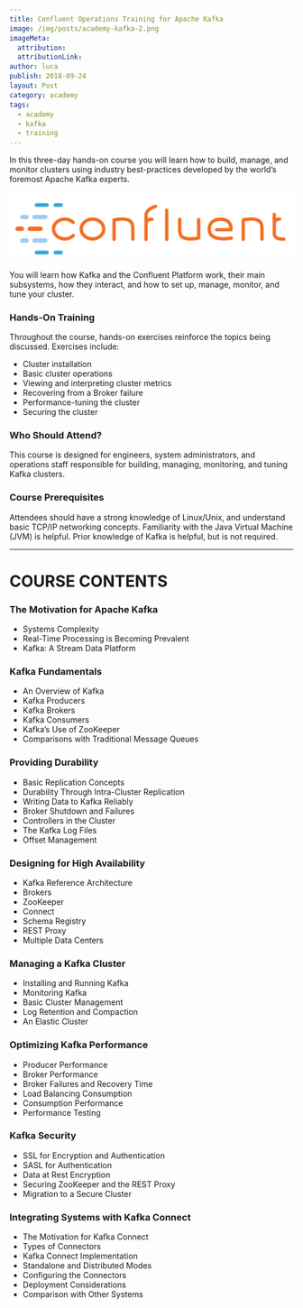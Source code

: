 ```yaml
---
title: Confluent Operations Training for Apache Kafka
image: /img/posts/academy-kafka-2.png
imageMeta:
  attribution:
  attributionLink:
author: luca
publish: 2018-09-24
layout: Post
category: academy
tags:
  - academy
  - kafka
  - training
---
```


In this three-day hands-on course you will learn how to build, manage, and monitor clusters using industry best-practices developed by the world’s foremost Apache Kafka experts. <!-- more -->

![/img/confluent_logo.png](/img/confluent_logo.png)

You will learn how Kafka and the Confluent Platform work, their main subsystems, how they interact, and how to set up, manage, monitor, and tune your cluster.

### Hands-On Training
Throughout the course, hands-on exercises reinforce the topics being discussed. Exercises include: 

* Cluster installation
* Basic cluster operations
* Viewing and interpreting cluster metrics
* Recovering from a Broker failure
* Performance-tuning the cluster
* Securing the cluster

### Who Should Attend?
This course is designed for engineers, system administrators, and operations staff responsible for building, managing, monitoring, and tuning Kafka clusters.

### Course Prerequisites
Attendees should have a strong knowledge of Linux/Unix, and understand basic TCP/IP networking concepts. Familiarity with the Java Virtual Machine (JVM) is helpful. Prior knowledge of Kafka is helpful, but is not required.

---

# COURSE CONTENTS

### The Motivation for Apache Kafka 
* Systems Complexity
* Real-Time Processing is Becoming Prevalent
* Kafka: A Stream Data Platform

### Kafka Fundamentals 
* An Overview of Kafka
* Kafka Producers
* Kafka Brokers
* Kafka Consumers
* Kafka’s Use of ZooKeeper
* Comparisons with Traditional Message Queues

### Providing Durability 
* Basic Replication Concepts
* Durability Through Intra-Cluster Replication
* Writing Data to Kafka Reliably
* Broker Shutdown and Failures
* Controllers in the Cluster
* The Kafka Log Files
* Offset Management

### Designing for High Availability 
* Kafka Reference Architecture 
* Brokers
* ZooKeeper
* Connect 
* Schema Registry
* REST Proxy
* Multiple Data Centers

### Managing a Kafka Cluster 
* Installing and Running Kafka
* Monitoring Kafka
* Basic Cluster Management
* Log Retention and Compaction
* An Elastic Cluster

### Optimizing Kafka Performance 
* Producer Performance
* Broker Performance
* Broker Failures and Recovery Time 
* Load Balancing Consumption
* Consumption Performance
* Performance Testing

### Kafka Security 
* SSL for Encryption and Authentication
* SASL for Authentication
* Data at Rest Encryption
* Securing ZooKeeper and the REST Proxy
* Migration to a Secure Cluster

### Integrating Systems with Kafka Connect
* The Motivation for Kafka Connect 
* Types of Connectors
* Kafka Connect Implementation
* Standalone and Distributed Modes 
* Configuring the Connectors
* Deployment Considerations
* Comparison with Other Systems